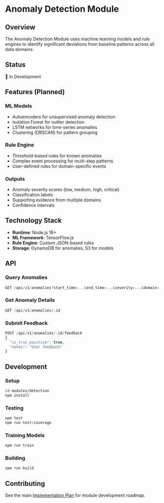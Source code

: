 # Anomaly Detection Module

## Overview
The Anomaly Detection Module uses machine learning models and rule engines to identify significant deviations from baseline patterns across all data domains.

## Status
🚧 In Development

## Features (Planned)

### ML Models
- Autoencoders for unsupervised anomaly detection
- Isolation Forest for outlier detection
- LSTM networks for time-series anomalies
- Clustering (DBSCAN) for pattern grouping

### Rule Engine
- Threshold-based rules for known anomalies
- Complex event processing for multi-step patterns
- User-defined rules for domain-specific events

### Outputs
- Anomaly severity scores (low, medium, high, critical)
- Classification labels
- Supporting evidence from multiple domains
- Confidence intervals

## Technology Stack
- **Runtime**: Node.js 18+
- **ML Framework**: TensorFlow.js
- **Rule Engine**: Custom JSON-based rules
- **Storage**: DynamoDB for anomalies, S3 for models

## API

### Query Anomalies
```javascript
GET /api/v1/anomalies?start_time=...&end_time=...&severity=...&domain=...
```

### Get Anomaly Details
```javascript
GET /api/v1/anomalies/:id
```

### Submit Feedback
```javascript
POST /api/v1/anomalies/:id/feedback
{
  "is_true_positive": true,
  "notes": "User feedback"
}
```

## Development

### Setup
```bash
cd modules/detection
npm install
```

### Testing
```bash
npm test
npm run test:coverage
```

### Training Models
```bash
npm run train
```

### Building
```bash
npm run build
```

## Contributing
See the main [Implementation Plan](../../.specify/plan.md) for module development roadmap.
